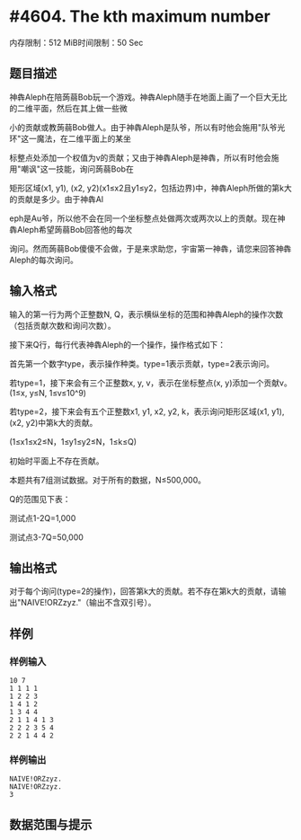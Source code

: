# #4604. The kth maximum number

内存限制：512 MiB时间限制：50 Sec

## 题目描述

神犇Aleph在陪蒟蒻Bob玩一个游戏。神犇Aleph随手在地面上画了一个巨大无比的二维平面，然后在其上做一些微

小的贡献或教蒟蒻Bob做人。由于神犇Aleph是队爷，所以有时他会施用"队爷光环"这一魔法，在二维平面上的某坐

标整点处添加一个权值为v的贡献；又由于神犇Aleph是神犇，所以有时他会施用"嘲讽"这一技能，询问蒟蒻Bob在

矩形区域(x1, y1), (x2, y2)(x1&le;x2且y1&le;y2，包括边界)中，神犇Aleph所做的第k大的贡献是多少。由于神犇Al

eph是Au爷，所以他不会在同一个坐标整点处做两次或两次以上的贡献。现在神犇Aleph希望蒟蒻Bob回答他的每次

询问。然而蒟蒻Bob傻傻不会做，于是来求助您，宇宙第一神犇，请您来回答神犇Aleph的每次询问。

## 输入格式

输入的第一行为两个正整数N, Q，表示横纵坐标的范围和神犇Aleph的操作次数（包括贡献次数和询问次数）。

接下来Q行，每行代表神犇Aleph的一个操作，操作格式如下：

首先第一个数字type，表示操作种类。type=1表示贡献，type=2表示询问。

若type=1，接下来会有三个正整数x, y, v，表示在坐标整点(x, y)添加一个贡献v。(1&le;x, y&le;N, 1&le;v&le;10^9)

若type=2，接下来会有五个正整数x1, y1, x2, y2, k，表示询问矩形区域(x1, y1), (x2, y2)中第k大的贡献。

(1&le;x1&le;x2&le;N，1&le;y1&le;y2&le;N，1&le;k&le;Q)

初始时平面上不存在贡献。

本题共有7组测试数据。对于所有的数据，N&le;500,000。

Q的范围见下表：

测试点1-2Q=1,000

测试点3-7Q=50,000

## 输出格式

对于每个询问(type=2的操作)，回答第k大的贡献。若不存在第k大的贡献，请输出"NAIVE!ORZzyz."（输出不含双引号）。

## 样例

### 样例输入

    
    
    10 7
    1 1 1 1
    1 2 2 3
    1 4 1 2
    1 3 4 4
    2 1 1 4 1 3
    2 2 2 3 5 4
    2 2 1 4 4 2
    

### 样例输出

    
    NAIVE!ORZzyz.
    NAIVE!ORZzyz.
    3
    

## 数据范围与提示

